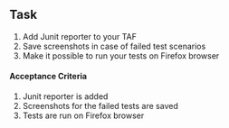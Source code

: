 ## Task

1. Add Junit reporter to your TAF
1. Save screenshots in case of failed test scenarios
1. Make it possible to run your tests on Firefox browser

#### Acceptance Criteria

1. Junit reporter is added
1. Screenshots for the failed tests are saved
1. Tests are run on Firefox browser
